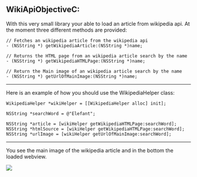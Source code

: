 WikiApiObjectiveC:
-----------------

With this very small library your able to load an article from wikipedia api. At the moment
three different methods are provided:

	// Fetches an wikipedia article from the wikipedia api
	- (NSString *) getWikipediaArticle:(NSString *)name;

	// Returns the HTML page from an wikipedia article search by the name
	- (NSString *) getWikipediaHTMLPage:(NSString *)name;

	// Return the Main image of an wikipedia article search by the name
	- (NSString *) getUrlOfMainImage:(NSString *)name;

-----------------

Here is an example of how you should use the WikipediaHelper class:

	WikipediaHelper *wikiHelper = [[WikipediaHelper alloc] init];

	NSString *searchWord = @"Elefant";

	NSString *article = [wikiHelper getWikipediaHTMLPage:searchWord];
	NSString *htmlSource = [wikiHelper getWikipediaHTMLPage:searchWord];
	NSString *urlImage = [wikiHelper getUrlOfMainImage:searchWord];
	
-----------------

You see the main image of the wikipedia article and in the bottom the loaded webview.	

[![](	http://188.40.40.143/~robin/prine.ch/prine_art/img/tools/wikipediahelper.png)](	http://188.40.40.143/~robin/prine.ch/prine_art/img/tools/wikipediahelper.png)
